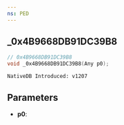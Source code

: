 ```yaml
---
ns: PED
---
```

## _0x4B9668DB91DC39B8

```c
// 0x4B9668DB91DC39B8
void _0x4B9668DB91DC39B8(Any p0);
```

```
NativeDB Introduced: v1207
```

## Parameters
* **p0**:
